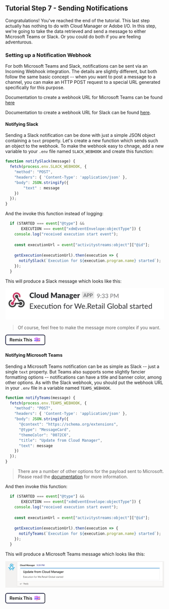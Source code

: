 ## Tutorial Step 7 - Sending Notifications

Congratulations! You've reached the end of the tutorial. This last step actually has nothing to do with Cloud Manager or Adobe I/O. In this step, we're going to take the data retrieved and send a message to either Microsoft Teams or Slack. Or you could do both if you are feeling adventurous.

### Setting up a Notification Webhook

For both Microsoft Teams and Slack, notifications can be sent via an Incoming Webhook integration. The details are slightly different, but both follow the same basic concept -- when you want to post a message to a channel, you can make an HTTP POST request to a special URL generated specifically for this purpose.

Documentation to create a webhook URL for Microsoft Teams can be found <a href="https://docs.microsoft.com/en-us/microsoftteams/platform/concepts/connectors/connectors-using#setting-up-a-custom-incoming-webhook">here</a>

Documentation to create a webhook URL for Slack can be found <a href="https://api.slack.com/incoming-webhooks" target="_new">here</a>.

#### Notifying Slack

Sending a Slack notification can be done with just a simple JSON object containing a `text` property. Let's create a new function which sends such an object to the webhook. To make the webhook easy to chnage, add a new variable to your `.env` file named `SLACK_WEBHOOK` and create this function:

```javascript
function notifySlack(message) {
  fetch(process.env.SLACK_WEBHOOK, {
    "method": "POST",
    "headers": { 'Content-Type': 'application/json' },
    "body": JSON.stringify({
        "text" : message
    })
  });
}
```

And the invoke this function instead of logging:

```javascript
  if (STARTED === event["@type"] &&
       EXECUTION === event["xdmEventEnvelope:objectType"]) {
    console.log("received execution start event");

    const executionUrl = event["activitystreams:object"]["@id"];

    getExecution(executionUrl).then(execution => {
      notifySlack(`Execution for ${execution.program.name} started`);
    });
  }
```

This will produce a Slack message which looks like this:

![Slack Notification](../img/slack-notification.png)

> Of course, feel free to make the message more complex if you want.

<!-- Remix Button -->
<a href="https://glitch.com/edit/#!/remix/adobe-cloudmanager-api-tutorial-step7-slack" target="_new">
  <img src="../img/glitch.png" alt="Remix in Glitch" id="glitch-button">
</a>

#### Notifying Microsoft Teams

Sending a Microsoft Teams notification can be as simple as Slack -- just a single `text` property. But Teams also supports some slightly fancier formatting options -- notifications can have a title and banner color, among other options. As with the Slack webhook, you should put the webhook URL in your `.env` file in a variable named `TEAMS_WEBHOOK`.

```javascript
function notifyTeams(message) {
  fetch(process.env.TEAMS_WEBHOOK, {
    "method": "POST",
    "headers": { 'Content-Type': 'application/json' },
    "body": JSON.stringify({
      "@context": "https://schema.org/extensions",
      "@type": "MessageCard",
      "themeColor": "0072C6",
      "title": "Update from Cloud Manager",
      "text": message
    })
  });
}
```

> There are a number of other options for the payload sent to Microsoft. Please read the <a href="https://docs.microsoft.com/en-us/outlook/actionable-messages/actionable-messages-via-connectors" target="_new">documentation</a> for more information.

And then invoke this function:

```javascript
  if (STARTED === event["@type"] &&
       EXECUTION === event["xdmEventEnvelope:objectType"]) {
    console.log("received execution start event");

    const executionUrl = event["activitystreams:object"]["@id"];

    getExecution(executionUrl).then(execution => {
      notifyTeams(`Execution for ${execution.program.name} started`);
    });
  }
```

This will produce a Microsoft Teams message which looks like this:

![Microsoft Teams Notification](../img/msteams-notification.png)

<!-- Remix Button -->
<a href="https://glitch.com/edit/#!/remix/adobe-cloudmanager-api-tutorial-step7-msteams" target="_new">
  <img src="../img/glitch.png" alt="Remix in Glitch" id="glitch-button">
</a>

<style type="text/css">
#kirbyMainContent .hljs .hljs-function,
#kirbyMainContent .hljs .hljs-params {
    color: #333;
}
</style>